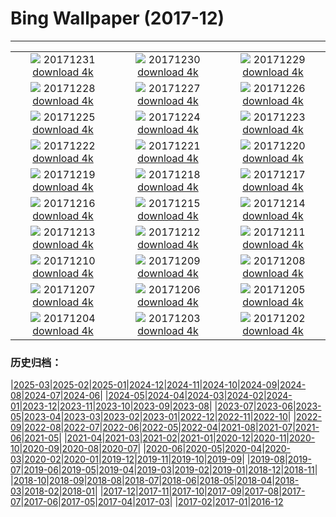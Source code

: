 # Bing Wallpaper (2017-12)
**************
| | | |
|:-:|:-:|:-:|
| ![](https://www.bing.com/az/hprichbg/rb/RosehipRobin_ZH-CN10943133314_1920x1080.jpg) 20171231 [download 4k](https://www.bing.com/az/hprichbg/rb/RosehipRobin_ZH-CN10943133314_UHD.jpg) | ![](https://www.bing.com/az/hprichbg/rb/NordketteNYE_ZH-CN12614598789_1920x1080.jpg) 20171230 [download 4k](https://www.bing.com/az/hprichbg/rb/NordketteNYE_ZH-CN12614598789_UHD.jpg) | ![](https://www.bing.com/az/hprichbg/rb/UKThamesBarrier_ZH-CN7996034899_1920x1080.jpg) 20171229 [download 4k](https://www.bing.com/az/hprichbg/rb/UKThamesBarrier_ZH-CN7996034899_UHD.jpg) |
| ![](https://www.bing.com/az/hprichbg/rb/PineZion_ZH-CN13789067332_1920x1080.jpg) 20171228 [download 4k](https://www.bing.com/az/hprichbg/rb/PineZion_ZH-CN13789067332_UHD.jpg) | ![](https://www.bing.com/az/hprichbg/rb/HawaiiGST_ZH-CN13537794612_1920x1080.jpg) 20171227 [download 4k](https://www.bing.com/az/hprichbg/rb/HawaiiGST_ZH-CN13537794612_UHD.jpg) | ![](https://www.bing.com/az/hprichbg/rb/CPNYSnow_ZH-CN13335620157_1920x1080.jpg) 20171226 [download 4k](https://www.bing.com/az/hprichbg/rb/CPNYSnow_ZH-CN13335620157_UHD.jpg) |
| ![](https://www.bing.com/az/hprichbg/rb/GlisGlis_ZH-CN12580308968_1920x1080.jpg) 20171225 [download 4k](https://www.bing.com/az/hprichbg/rb/GlisGlis_ZH-CN12580308968_UHD.jpg) | ![](https://www.bing.com/az/hprichbg/rb/LaplandAurora_ZH-CN13018939166_1920x1080.jpg) 20171224 [download 4k](https://www.bing.com/az/hprichbg/rb/LaplandAurora_ZH-CN13018939166_UHD.jpg) | ![](https://www.bing.com/az/hprichbg/rb/NorthPole_ZH-CN14730815128_1920x1080.jpg) 20171223 [download 4k](https://www.bing.com/az/hprichbg/rb/NorthPole_ZH-CN14730815128_UHD.jpg) |
| ![](https://www.bing.com/az/hprichbg/rb/SFSantaCon_ZH-CN11213292356_1920x1080.jpg) 20171222 [download 4k](https://www.bing.com/az/hprichbg/rb/SFSantaCon_ZH-CN11213292356_UHD.jpg) | ![](https://www.bing.com/az/hprichbg/rb/Wintersolstice1222_ZH-CN10807868228_1920x1080.jpg) 20171221 [download 4k](https://www.bing.com/az/hprichbg/rb/Wintersolstice1222_ZH-CN10807868228_UHD.jpg) | ![](https://www.bing.com/az/hprichbg/rb/SolsticeSquirrel_ZH-CN6551849968_1920x1080.jpg) 20171220 [download 4k](https://www.bing.com/az/hprichbg/rb/SolsticeSquirrel_ZH-CN6551849968_UHD.jpg) |
| ![](https://www.bing.com/az/hprichbg/rb/PowysCounty_ZH-CN11115693548_1920x1080.jpg) 20171219 [download 4k](https://www.bing.com/az/hprichbg/rb/PowysCounty_ZH-CN11115693548_UHD.jpg) | ![](https://www.bing.com/az/hprichbg/rb/ReindeerLichen_ZH-CN9944307835_1920x1080.jpg) 20171218 [download 4k](https://www.bing.com/az/hprichbg/rb/ReindeerLichen_ZH-CN9944307835_UHD.jpg) | ![](https://www.bing.com/az/hprichbg/rb/Snowflake_ZH-CN7496591838_1920x1080.jpg) 20171217 [download 4k](https://www.bing.com/az/hprichbg/rb/Snowflake_ZH-CN7496591838_UHD.jpg) |
| ![](https://www.bing.com/az/hprichbg/rb/MGRBerlin_ZH-CN6734108494_1920x1080.jpg) 20171216 [download 4k](https://www.bing.com/az/hprichbg/rb/MGRBerlin_ZH-CN6734108494_UHD.jpg) | ![](https://www.bing.com/az/hprichbg/rb/TamarackCones_ZH-CN11326400685_1920x1080.jpg) 20171215 [download 4k](https://www.bing.com/az/hprichbg/rb/TamarackCones_ZH-CN11326400685_UHD.jpg) | ![](https://www.bing.com/az/hprichbg/rb/SeychellesCCSS_ZH-CN9574865698_1920x1080.jpg) 20171214 [download 4k](https://www.bing.com/az/hprichbg/rb/SeychellesCCSS_ZH-CN9574865698_UHD.jpg) |
| ![](https://www.bing.com/az/hprichbg/rb/PlutoNorthPole_ZH-CN12213356975_1920x1080.jpg) 20171213 [download 4k](https://www.bing.com/az/hprichbg/rb/PlutoNorthPole_ZH-CN12213356975_UHD.jpg) | ![](https://www.bing.com/az/hprichbg/rb/Freudenberg_ZH-CN10942614197_1920x1080.jpg) 20171212 [download 4k](https://www.bing.com/az/hprichbg/rb/Freudenberg_ZH-CN10942614197_UHD.jpg) | ![](https://www.bing.com/az/hprichbg/rb/Gnomes_ZH-CN14028221582_1920x1080.jpg) 20171211 [download 4k](https://www.bing.com/az/hprichbg/rb/Gnomes_ZH-CN14028221582_UHD.jpg) |
| ![](https://www.bing.com/az/hprichbg/rb/Jangothang_ZH-CN12592369551_1920x1080.jpg) 20171210 [download 4k](https://www.bing.com/az/hprichbg/rb/Jangothang_ZH-CN12592369551_UHD.jpg) | ![](https://www.bing.com/az/hprichbg/rb/SiberianJay_ZH-CN8167378429_1920x1080.jpg) 20171209 [download 4k](https://www.bing.com/az/hprichbg/rb/SiberianJay_ZH-CN8167378429_UHD.jpg) | ![](https://www.bing.com/az/hprichbg/rb/FlightFest_ZH-CN9045713592_1920x1080.jpg) 20171208 [download 4k](https://www.bing.com/az/hprichbg/rb/FlightFest_ZH-CN9045713592_UHD.jpg) |
| ![](https://www.bing.com/az/hprichbg/rb/SibeliusMonument_ZH-CN8903164725_1920x1080.jpg) 20171207 [download 4k](https://www.bing.com/az/hprichbg/rb/SibeliusMonument_ZH-CN8903164725_UHD.jpg) | ![](https://www.bing.com/az/hprichbg/rb/Snow_ZH-CN11178898651_1920x1080.jpg) 20171206 [download 4k](https://www.bing.com/az/hprichbg/rb/Snow_ZH-CN11178898651_UHD.jpg) | ![](https://www.bing.com/az/hprichbg/rb/MatusevichGlacier_ZH-CN13151914775_1920x1080.jpg) 20171205 [download 4k](https://www.bing.com/az/hprichbg/rb/MatusevichGlacier_ZH-CN13151914775_UHD.jpg) |
| ![](https://www.bing.com/az/hprichbg/rb/AberystwythSeafront_ZH-CN9542789062_1920x1080.jpg) 20171204 [download 4k](https://www.bing.com/az/hprichbg/rb/AberystwythSeafront_ZH-CN9542789062_UHD.jpg) | ![](https://www.bing.com/az/hprichbg/rb/Motherboard_ZH-CN12819254349_1920x1080.jpg) 20171203 [download 4k](https://www.bing.com/az/hprichbg/rb/Motherboard_ZH-CN12819254349_UHD.jpg) | ![](https://www.bing.com/az/hprichbg/rb/SchwetzingenAerial_ZH-CN11628382780_1920x1080.jpg) 20171202 [download 4k](https://www.bing.com/az/hprichbg/rb/SchwetzingenAerial_ZH-CN11628382780_UHD.jpg) |

### 历史归档：

|[2025-03](/../2025-03/2025-03.md)|[2025-02](/../2025-02/2025-02.md)|[2025-01](/../2025-01/2025-01.md)|[2024-12](/../2024-12/2024-12.md)|[2024-11](/../2024-11/2024-11.md)|[2024-10](/../2024-10/2024-10.md)|[2024-09](/../2024-09/2024-09.md)|[2024-08](/../2024-08/2024-08.md)|[2024-07](/../2024-07/2024-07.md)|[2024-06](/../2024-06/2024-06.md)|
|[2024-05](/../2024-05/2024-05.md)|[2024-04](/../2024-04/2024-04.md)|[2024-03](/../2024-03/2024-03.md)|[2024-02](/../2024-02/2024-02.md)|[2024-01](/../2024-01/2024-01.md)|[2023-12](/../2023-12/2023-12.md)|[2023-11](/../2023-11/2023-11.md)|[2023-10](/../2023-10/2023-10.md)|[2023-09](/../2023-09/2023-09.md)|[2023-08](/../2023-08/2023-08.md)|
|[2023-07](/../2023-07/2023-07.md)|[2023-06](/../2023-06/2023-06.md)|[2023-05](/../2023-05/2023-05.md)|[2023-04](/../2023-04/2023-04.md)|[2023-03](/../2023-03/2023-03.md)|[2023-02](/../2023-02/2023-02.md)|[2023-01](/../2023-01/2023-01.md)|[2022-12](/../2022-12/2022-12.md)|[2022-11](/../2022-11/2022-11.md)|[2022-10](/../2022-10/2022-10.md)|
|[2022-09](/../2022-09/2022-09.md)|[2022-08](/../2022-08/2022-08.md)|[2022-07](/../2022-07/2022-07.md)|[2022-06](/../2022-06/2022-06.md)|[2022-05](/../2022-05/2022-05.md)|[2022-04](/../2022-04/2022-04.md)|[2021-08](/../2021-08/2021-08.md)|[2021-07](/../2021-07/2021-07.md)|[2021-06](/../2021-06/2021-06.md)|[2021-05](/../2021-05/2021-05.md)|
|[2021-04](/../2021-04/2021-04.md)|[2021-03](/../2021-03/2021-03.md)|[2021-02](/../2021-02/2021-02.md)|[2021-01](/../2021-01/2021-01.md)|[2020-12](/../2020-12/2020-12.md)|[2020-11](/../2020-11/2020-11.md)|[2020-10](/../2020-10/2020-10.md)|[2020-09](/../2020-09/2020-09.md)|[2020-08](/../2020-08/2020-08.md)|[2020-07](/../2020-07/2020-07.md)|
|[2020-06](/../2020-06/2020-06.md)|[2020-05](/../2020-05/2020-05.md)|[2020-04](/../2020-04/2020-04.md)|[2020-03](/../2020-03/2020-03.md)|[2020-02](/../2020-02/2020-02.md)|[2020-01](/../2020-01/2020-01.md)|[2019-12](/../2019-12/2019-12.md)|[2019-11](/../2019-11/2019-11.md)|[2019-10](/../2019-10/2019-10.md)|[2019-09](/../2019-09/2019-09.md)|
|[2019-08](/../2019-08/2019-08.md)|[2019-07](/../2019-07/2019-07.md)|[2019-06](/../2019-06/2019-06.md)|[2019-05](/../2019-05/2019-05.md)|[2019-04](/../2019-04/2019-04.md)|[2019-03](/../2019-03/2019-03.md)|[2019-02](/../2019-02/2019-02.md)|[2019-01](/../2019-01/2019-01.md)|[2018-12](/../2018-12/2018-12.md)|[2018-11](/../2018-11/2018-11.md)|
|[2018-10](/../2018-10/2018-10.md)|[2018-09](/../2018-09/2018-09.md)|[2018-08](/../2018-08/2018-08.md)|[2018-07](/../2018-07/2018-07.md)|[2018-06](/../2018-06/2018-06.md)|[2018-05](/../2018-05/2018-05.md)|[2018-04](/../2018-04/2018-04.md)|[2018-03](/../2018-03/2018-03.md)|[2018-02](/../2018-02/2018-02.md)|[2018-01](/../2018-01/2018-01.md)|
|[2017-12](/2017-12.md)|[2017-11](/../2017-11/2017-11.md)|[2017-10](/../2017-10/2017-10.md)|[2017-09](/../2017-09/2017-09.md)|[2017-08](/../2017-08/2017-08.md)|[2017-07](/../2017-07/2017-07.md)|[2017-06](/../2017-06/2017-06.md)|[2017-05](/../2017-05/2017-05.md)|[2017-04](/../2017-04/2017-04.md)|[2017-03](/../2017-03/2017-03.md)|
|[2017-02](/../2017-02/2017-02.md)|[2017-01](/../2017-01/2017-01.md)|[2016-12](/../2016-12/2016-12.md)